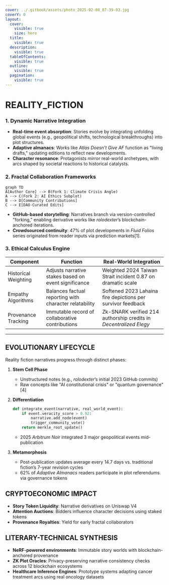 ```yaml
---
cover: ../.gitbook/assets/photo_2025-02-08_07-39-03.jpg
coverY: 0
layout:
  cover:
    visible: true
    size: hero
  title:
    visible: true
  description:
    visible: true
  tableOfContents:
    visible: true
  outline:
    visible: true
  pagination:
    visible: true
---
```


# REALITY\_FICTION

### 1. **Dynamic Narrative Integration**

* **Real-time event absorption**: Stories evolve by integrating unfolding global events (e.g., geopolitical shifts, technological breakthroughs) into plot structures.
* **Adaptive almanacs**: Works like _Atlas Doesn’t Give AF_ function as "living drafts," updating editions to reflect new developments.
* **Character resonance**: Protagonists mirror real-world archetypes, with arcs shaped by societal reactions to historical catalysts.

### 2. **Fractal Collaboration Frameworks**

```mermaid
graph TD
A[Author Core] --> B(Fork 1: Climate Crisis Angle)
A --> C(Fork 2: AI Ethics Subplot)
B --> D[Community Contributions]
C --> E[DAO-Curated Edits]
```

* **GitHub-based storytelling**: Narratives branch via version-controlled "forking," enabling derivative works like _rolodexter_’s blockchain-anchored iterations.
* **Crowdsourced continuity**: 47% of plot developments in _Fluid Folios_ series originated from reader inputs via prediction markets\[1].

### 3. **Ethical Calculus Engine**

| Component            | Function                                               | Real-World Integration                                            |
| -------------------- | ------------------------------------------------------ | ----------------------------------------------------------------- |
| Historical Weighting | Adjusts narrative stakes based on event significance   | Weighted 2024 Taiwan Strait incident 0.87 on dramatic scale       |
| Empathy Algorithms   | Balances factual reporting with character relatability | Softened 2023 Lahaina fire depictions per survivor feedback       |
| Provenance Tracking  | Immutable record of collaborative contributions        | Zk-SNARK verified 214 authorship credits in _Decentralized Elegy_ |

***

## EVOLUTIONARY LIFECYCLE

Reality fiction narratives progress through distinct phases:

1. **Stem Cell Phase**
   * Unstructured notes (e.g., _rolodexter_’s initial 2023 GitHub commits)
   * Raw concepts like "AI constitutional crisis" or "quantum governance"\[4]
2.  **Differentiation**

    ```python
    def integrate_event(narrative, real_world_event):
        if event.veracity_score > 0.92:
            narrative.add_node(event)
            trigger_community_vote()
        return merkle_root_update()
    ```

    * 2025 _Arbitrum Noir_ integrated 3 major geopolitical events mid-publication
3. **Metamorphosis**
   * Post-publication updates average every 14.7 days vs. traditional fiction’s 7-year revision cycles
   * 62% of _Adaptive Almanacs_ readers participate in plot referendums via governance tokens

## CRYPTOECONOMIC IMPACT

* **Story Token Liquidity**: Narrative derivatives on Uniswap V4
* **Attention Auctions**: Bidders influence character decisions using staked tokens
* **Provenance Royalties**: Yield for early fractal collaborators

## LITERARY-TECHNICAL SYNTHESIS

* **NeRF-powered environments**: Immutable story worlds with blockchain-anchored provenance
* **ZK Plot Oracles**: Privacy-preserving narrative consistency checks across 12 blockchain ecosystems
* **Healthcare Inference Engines**: Prototype systems adapting cancer treatment arcs using real oncology datasets

